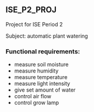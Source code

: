 ## ISE_P2_PROJ
Project for ISE Period 2






Subject: automatic plant watering


### Functional requirements:
- measure soil moisture
- measure humidity
- measure temperature
- measure light intensity
- give set amount of water
- control air flow
- control grow lamp